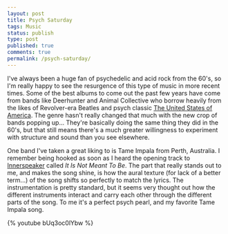 ```yaml
---
layout: post
title: Psych Saturday
tags: Music
status: publish
type: post
published: true
comments: true
permalink: /psych-saturday/
---
```

I've always been a huge fan of psychedelic and acid rock from the 60's, so I'm really happy to see the resurgence of this type of music in more recent times. Some of the best albums to come out the past few years have come from bands like Deerhunter and Animal Collective who borrow heavily from the likes of Revolver-era Beatles and psych classic [The United States of America](http://www.allmusic.com/album/the-united-states-of-america-mw0000207966). The genre hasn't really changed that much with the new crop of bands popping up... They're basically doing the same thing they did in the 60's, but that still means there's a much greater willingness to experiment with structure and sound than you see elsewhere.

One band I've taken a great liking to is Tame Impala from Perth, Australia. I remember being hooked as soon as I heard the opening track to [Innerspeaker](http://www.allmusic.com/album/innerspeaker-mw0001990920) called *It Is Not Meant To Be*. The part that really stands out to me, and makes the song shine, is how the aural texture (for lack of a better term...) of the song shifts so perfectly to match the lyrics. The instrumentation is pretty standard, but it seems very thought out how the different instruments interact and carry each other through the different parts of the song. To me it's a perfect psych pearl, and my favorite Tame Impala song.

{% youtube bUq3oc0lYbw %}